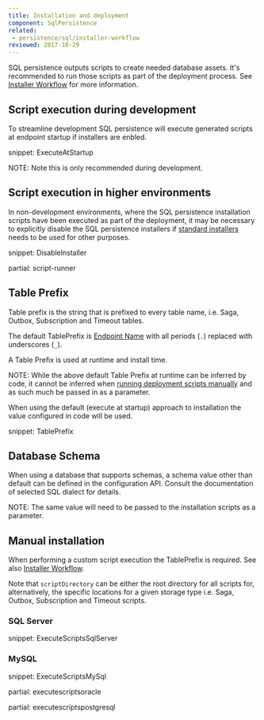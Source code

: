 ```yaml
---
title: Installation and deployment
component: SqlPersistence
related:
 - persistence/sql/installer-workflow
reviewed: 2017-10-29
---
```



SQL persistence outputs scripts to create needed database assets. It's recommended to run those scripts as part of the deployment process. See [Installer Workflow](installer-workflow.md) for more information.


## Script execution during development

To streamline development SQL persistence will execute generated scripts at endpoint startup if installers are enbled.

snippet: ExecuteAtStartup

NOTE: Note this is only recommended during development.


## Script execution in higher environments

In non-development environments, where the SQL persistence installation scripts have been executed as part of the deployment, it may be necessary to explicitly disable the SQL persistence installers if [standard installers](/nservicebus/operations/installers.md) needs to be used for other purposes.

snippet: DisableInstaller

partial: script-runner


## Table Prefix

Table prefix is the string that is prefixed to every table name, i.e. Saga, Outbox, Subscription and Timeout tables.

The default TablePrefix is [Endpoint Name](/nservicebus/endpoints/specify-endpoint-name.md) with all periods (`.`) replaced with underscores (`_`).

A Table Prefix is used at runtime and install time. 

NOTE: While the above default Table Prefix at runtime can be inferred by code, it cannot be inferred when [running deployment scripts manually](#manual-installation) and as such much be passed in as a parameter.

When using the default (execute at startup) approach to installation the value configured in code will be used.

snippet: TablePrefix


## Database Schema

When using a database that supports schemas, a schema value other than default can be defined in the configuration API. Consult the documentation of selected SQL dialect for details. 

NOTE: The same value will need to be passed to the installation scripts as a parameter.


## Manual installation

When performing a custom script execution the TablePrefix is required. See also [Installer Workflow](installer-workflow.md).

Note that `scriptDirectory` can be either the root directory for all scripts for, alternatively, the specific locations for a given storage type i.e. Saga, Outbox, Subscription and Timeout scripts.


### SQL Server

snippet: ExecuteScriptsSqlServer


### MySQL

snippet: ExecuteScriptsMySql

partial: executescriptsoracle


partial: executescriptspostgresql
